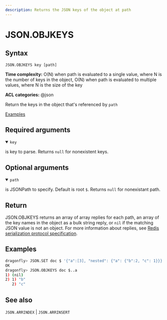 ```yaml
---
description: Returns the JSON keys of the object at path
---
```


# JSON.OBJKEYS

## Syntax

    JSON.OBJKEYS key [path]

**Time complexity:** O(N) when path is evaluated to a single value, where N is the number of keys in the object, O(N) when path is evaluated to multiple values, where N is the size of the key

**ACL categories:** @json

Return the keys in the object that's referenced by `path`

[Examples](#examples)

## Required arguments

<details open><summary><code>key</code></summary> 

is key to parse. Returns `null` for nonexistent keys.
</details>

## Optional arguments

<details open><summary><code>path</code></summary> 

is JSONPath to specify. Default is root `$`. Returns `null` for nonexistant path.

</details>

## Return

JSON.OBJKEYS returns an array of array replies for each path, an array of the key names in the object as a bulk string reply, or `nil` if the matching JSON value is not an object. 
For more information about replies, see [Redis serialization protocol specification](https://redis.io/docs/reference/protocol-spec).

## Examples

``` bash
dragonfly> JSON.SET doc $ '{"a":[3], "nested": {"a": {"b":2, "c": 1}}}'
OK
dragonfly> JSON.OBJKEYS doc $..a
1) (nil)
2) 1) "b"
   2) "c"
```

## See also

`JSON.ARRINDEX` | `JSON.ARRINSERT` 
